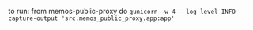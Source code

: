 to run: from memos-public-proxy do `gunicorn -w 4 --log-level INFO --capture-output 'src.memos_public_proxy.app:app'`